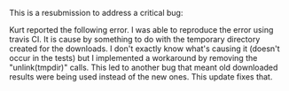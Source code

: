This is a resubmission to address a critical bug: 

Kurt reported the following error. I was able to reproduce the error using travis CI. It is cause by something to do with the temporary directory created for the downloads. I don't exactly know what's causing it (doesn't occur in the tests) but I implemented a workaround by removing the "unlink(tmpdir)" calls. This led to another bug that meant old downloaded results were being used instead of the new ones. This update fixes that. 

